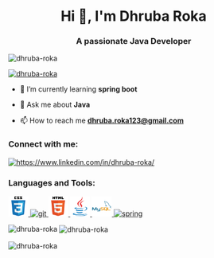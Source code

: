 <h1 align="center">Hi 👋, I'm Dhruba Roka</h1>
<h3 align="center">A passionate Java Developer</h3>

<p align="left"> <img src="https://komarev.com/ghpvc/?username=dhruba-roka&label=Profile%20views&color=0e75b6&style=flat" alt="dhruba-roka" /> </p>

<p align="left"> <a href="https://github.com/ryo-ma/github-profile-trophy"><img src="https://github-profile-trophy.vercel.app/?username=dhruba-roka" alt="dhruba-roka" /></a> </p>

- 🌱 I’m currently learning **spring boot**

- 💬 Ask me about **Java**

- 📫 How to reach me **dhruba.roka123@gmail.com**

<h3 align="left">Connect with me:</h3>
<p align="left">
<a href="https://linkedin.com/in/https://www.linkedin.com/in/dhruba-roka/" target="blank"><img align="center" src="https://raw.githubusercontent.com/rahuldkjain/github-profile-readme-generator/master/src/images/icons/Social/linked-in-alt.svg" alt="https://www.linkedin.com/in/dhruba-roka/" height="30" width="40" /></a>
</p>

<h3 align="left">Languages and Tools:</h3>
<p align="left"> <a href="https://www.w3schools.com/css/" target="_blank"> <img src="https://raw.githubusercontent.com/devicons/devicon/master/icons/css3/css3-original-wordmark.svg" alt="css3" width="40" height="40"/> </a> <a href="https://git-scm.com/" target="_blank"> <img src="https://www.vectorlogo.zone/logos/git-scm/git-scm-icon.svg" alt="git" width="40" height="40"/> </a> <a href="https://www.w3.org/html/" target="_blank"> <img src="https://raw.githubusercontent.com/devicons/devicon/master/icons/html5/html5-original-wordmark.svg" alt="html5" width="40" height="40"/> </a> <a href="https://www.java.com" target="_blank"> <img src="https://raw.githubusercontent.com/devicons/devicon/master/icons/java/java-original.svg" alt="java" width="40" height="40"/> </a> <a href="https://www.mysql.com/" target="_blank"> <img src="https://raw.githubusercontent.com/devicons/devicon/master/icons/mysql/mysql-original-wordmark.svg" alt="mysql" width="40" height="40"/> </a> <a href="https://spring.io/" target="_blank"> <img src="https://www.vectorlogo.zone/logos/springio/springio-icon.svg" alt="spring" width="40" height="40"/> </a> </p>

<p><img align="left" src="https://github-readme-stats.vercel.app/api/top-langs?username=dhruba-roka&show_icons=true&locale=en&layout=compact" alt="dhruba-roka" /></p>

<p>&nbsp;<img align="center" src="https://github-readme-stats.vercel.app/api?username=dhruba-roka&show_icons=true&locale=en" alt="dhruba-roka" /></p>

<p><img align="center" src="https://github-readme-streak-stats.herokuapp.com/?user=dhruba-roka&" alt="dhruba-roka" /></p>
